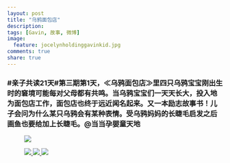 ```yaml
---
layout: post
title: "乌鸦面包店"
description: 
tags: [Gavin, 故事, 微博]
image:
  feature: jocelynholdinggavinkid.jpg
comments: true
share: true
---
```


### #亲子共读21天#第三期第1天，≪乌鸦面包店≫里四只乌鸦宝宝刚出生时的窘境可能每对父母都有共鸣。当乌鸦宝宝们一天天长大，投入地为面包店工作，面包店也终于远近闻名起来。又一本励志故事书！儿子会问为什么某只乌鸦会有某种表情。受乌鸦妈妈的长睫毛启发之后画鱼也要给加上长睫毛。@当当孕婴童天地 ###

<figure>
  <a href="http://i.imgur.com/BsZ8qCY.jpg">
  <img src="http://i.imgur.com/BsZ8qCY.jpg">
  </a>
</figure>

<figure class="third">
  <a href="http://i.imgur.com/1rwpdiV.jpg">
  <img src="http://i.imgur.com/1rwpdiV.jpg">
  </a>
  <a href="http://i.imgur.com/k107d5R.jpg">
  <img src="http://i.imgur.com/k107d5R.jpg">
  </a>
  <a href="http://i.imgur.com/qOBNxoQ.jpg">
  <img src="http://i.imgur.com/qOBNxoQ.jpg">
  </a>
</figure>